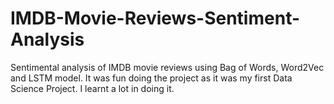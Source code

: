 # IMDB-Movie-Reviews-Sentiment-Analysis
Sentimental analysis of IMDB movie reviews using Bag of Words, Word2Vec and LSTM model. It was fun doing the project as it was my first Data Science Project. I learnt a lot in doing it.
